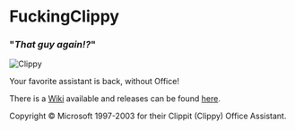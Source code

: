 # FuckingClippy
### "*That guy again!?*"

![Clippy](https://guitarxhero.github.com/imgs/fc1.png)

Your favorite assistant is back, without Office!

There is a [Wiki][wiki] available and releases can be found [here][releases].

Copyright © Microsoft 1997-2003 for their Clippit (Clippy) Office Assistant.

[wiki]: https://github.com/guitarxhero/FuckingClippy/wiki
[releases]: https://github.com/guitarxhero/FuckingClippy/releases
[license]: LICENSE